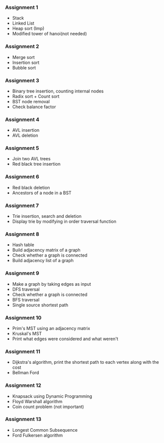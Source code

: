 ### Assignment 1
- Stack
- Linked List
- Heap sort (Imp)
- Modified tower of hanoi(not needed)

### Assignment 2
- Merge sort
- Insertion sort
- Bubble sort

### Assignment 3
- Binary tree insertion, counting internal nodes
- Radix sort + Count sort
- BST node removal 
- Check balance factor

### Assignment 4
- AVL insertion
- AVL deletion

### Assignment 5
- Join two AVL trees
- Red black tree insertion

### Assignment 6
- Red black deletion
- Ancestors of a node in a BST

### Assignment 7
- Trie insertion, search and deletion
- Display trie by modifying in order traversal function

### Assignment 8
- Hash table
- Build adjacency matrix of a graph
- Check whether a graph is connected
- Build adjacency list of a graph

### Assignment 9
- Make a graph by taking edges as input
- DFS traversal
- Check whether a graph is connected
- BFS traversal
- Single source shortest path

### Assignment 10
- Prim's MST using an adjacency matrix
- Kruskal's MST 
- Print what edges were considered and what weren't

### Assignment 11
- Dijkstra's algorithm, print the shortest path to each vertex along with the cost
- Bellman Ford

### Assignment 12
- Knapsack using Dynamic Programming
- Floyd Warshall algorithm
- Coin count problem (not important)

### Assignment 13
- Longest Common Subsequence
- Ford Fulkersen algorithm